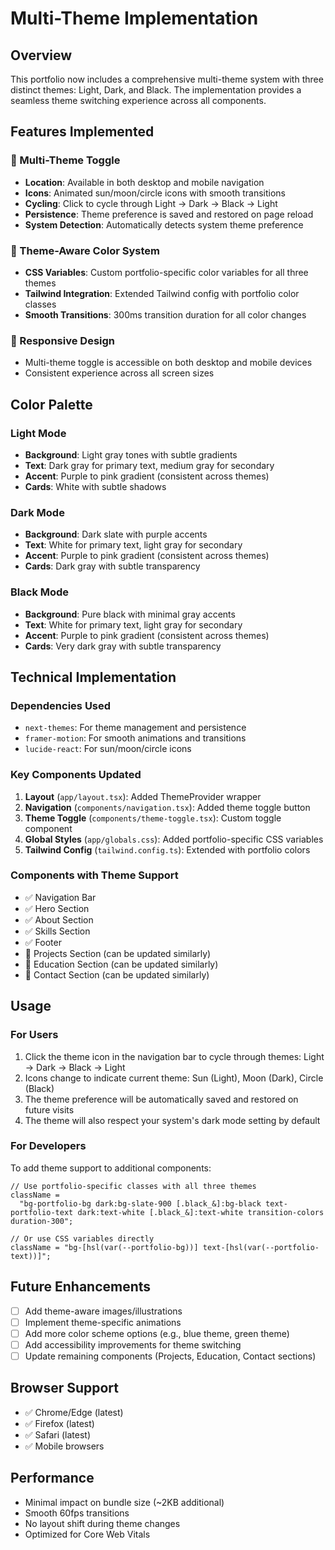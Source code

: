 # Multi-Theme Implementation

## Overview

This portfolio now includes a comprehensive multi-theme system with three distinct themes: Light, Dark, and Black. The implementation provides a seamless theme switching experience across all components.

## Features Implemented

### 🌙 Multi-Theme Toggle

- **Location**: Available in both desktop and mobile navigation
- **Icons**: Animated sun/moon/circle icons with smooth transitions
- **Cycling**: Click to cycle through Light → Dark → Black → Light
- **Persistence**: Theme preference is saved and restored on page reload
- **System Detection**: Automatically detects system theme preference

### 🎨 Theme-Aware Color System

- **CSS Variables**: Custom portfolio-specific color variables for all three themes
- **Tailwind Integration**: Extended Tailwind config with portfolio color classes
- **Smooth Transitions**: 300ms transition duration for all color changes

### 📱 Responsive Design

- Multi-theme toggle is accessible on both desktop and mobile devices
- Consistent experience across all screen sizes

## Color Palette

### Light Mode

- **Background**: Light gray tones with subtle gradients
- **Text**: Dark gray for primary text, medium gray for secondary
- **Accent**: Purple to pink gradient (consistent across themes)
- **Cards**: White with subtle shadows

### Dark Mode

- **Background**: Dark slate with purple accents
- **Text**: White for primary text, light gray for secondary
- **Accent**: Purple to pink gradient (consistent across themes)
- **Cards**: Dark gray with subtle transparency

### Black Mode

- **Background**: Pure black with minimal gray accents
- **Text**: White for primary text, light gray for secondary
- **Accent**: Purple to pink gradient (consistent across themes)
- **Cards**: Very dark gray with subtle transparency

## Technical Implementation

### Dependencies Used

- `next-themes`: For theme management and persistence
- `framer-motion`: For smooth animations and transitions
- `lucide-react`: For sun/moon/circle icons

### Key Components Updated

1. **Layout** (`app/layout.tsx`): Added ThemeProvider wrapper
2. **Navigation** (`components/navigation.tsx`): Added theme toggle button
3. **Theme Toggle** (`components/theme-toggle.tsx`): Custom toggle component
4. **Global Styles** (`app/globals.css`): Added portfolio-specific CSS variables
5. **Tailwind Config** (`tailwind.config.ts`): Extended with portfolio colors

### Components with Theme Support

- ✅ Navigation Bar
- ✅ Hero Section
- ✅ About Section
- ✅ Skills Section
- ✅ Footer
- 🔄 Projects Section (can be updated similarly)
- 🔄 Education Section (can be updated similarly)
- 🔄 Contact Section (can be updated similarly)

## Usage

### For Users

1. Click the theme icon in the navigation bar to cycle through themes: Light → Dark → Black → Light
2. Icons change to indicate current theme: Sun (Light), Moon (Dark), Circle (Black)
3. The theme preference will be automatically saved and restored on future visits
4. The theme will also respect your system's dark mode setting by default

### For Developers

To add theme support to additional components:

```tsx
// Use portfolio-specific classes with all three themes
className =
  "bg-portfolio-bg dark:bg-slate-900 [.black_&]:bg-black text-portfolio-text dark:text-white [.black_&]:text-white transition-colors duration-300";

// Or use CSS variables directly
className = "bg-[hsl(var(--portfolio-bg))] text-[hsl(var(--portfolio-text))]";
```

## Future Enhancements

- [ ] Add theme-aware images/illustrations
- [ ] Implement theme-specific animations
- [ ] Add more color scheme options (e.g., blue theme, green theme)
- [ ] Add accessibility improvements for theme switching
- [ ] Update remaining components (Projects, Education, Contact sections)

## Browser Support

- ✅ Chrome/Edge (latest)
- ✅ Firefox (latest)
- ✅ Safari (latest)
- ✅ Mobile browsers

## Performance

- Minimal impact on bundle size (~2KB additional)
- Smooth 60fps transitions
- No layout shift during theme changes
- Optimized for Core Web Vitals

